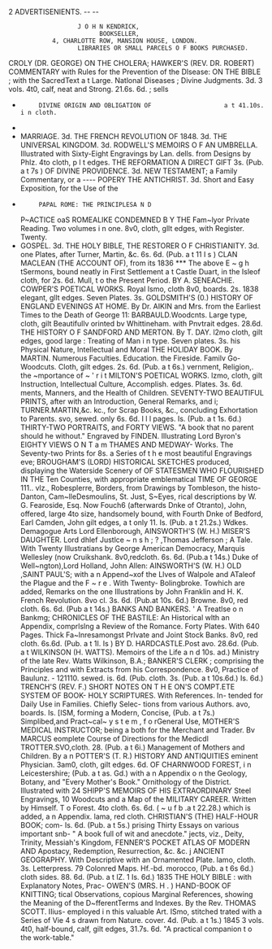  2                                           ADVERTISENIENTS.
                                                                          --            --


                       J O H N KENDRICK,
                             BOOKSELLER,
                4, CHARLOTTE ROW, MANSION HOUSE, LONDON.
                       LIBRARIES OR SMALL PARCELS O F BOOKS PURCHASED.

CROLY (DR. GEORGE) ON THE CHOLERA;                         HAWKER'S (REV. DR. ROBERT) COMMENTARY
    with Rules for the Prevention of the Dlsease:             ON THE BIBLE ; with the SacredText a t Large.
    Natlonal Diseases ; Divine Judgments. 3d.                3 vols. 4t0, calf, neat and Strong. 21.6s. 6d. ; sells
-          DIVINE ORIGIN AND OBLIGATION OF                    a t 41.10s. i n cloth.
-
-
    MARRIAGE. 3d.
           THE FRENCH REVOLUTION OF 1848. 3d.
           THE UNIVERSAL KINGDOM. 3d.
                                                           RODWELL'S MEMOIRS O F AN UMBRELLA.
                                                              Illustrated with Sixty-Eight Engravings by Lan.
                                                              dells. from Designs by Phlz. 4to cloth, p l t edges.
           THE REFORMATION A DIRECT GIFT                      3s. (Pub. a t 7s )
    OF DIVINE PROVIDENCE. 3d.                              NEW TESTAMENT; a Family Commentary, or a
----       POPERY THE ANTICHRIST. 3d.                         Short and Easy Exposition, for the Use of the
-          PAPAL ROME: THE PRINCIPLESA N D
    P~ACTICE     oaS ROMEALIKE CONDEMNED        B Y THE
                                                              Fam~lyor Private Reading. Two volumes i n one.
                                                              8v0, cloth, gllt edges, with Register. Twenty.
-   GOSPEL. 3d.
           THE HOLY BIBLE, THE RESTORER O F
    CHRISTIANITY. 3d.
                                                              one Plates, after Turner, Martin, &c. 6s. 6d.
                                                              (Pub. a t 11 I s )
                                                           CLAN MACLEAN (THE ACCOUNT OF), from its
                                                                                                              1836
  *** The above E ~ g h tSermons, bound neatly in             First Settlement a t Castle Duart, in the Isleof
                    cloth, for 2s. 6d.                        Mull, t o the Present Period. BY A. SENEACHIE.
COWPER'S POETICAL WORKS. Royal Ismo, cloth                    8v0, boards. 2s.                                1838
    elegant, gllt edges. Seven Plates. 3s.                 GOLDSMITH'S (0.) HISTORY OF ENGLAND
EVENINGS AT HOME. By Dr. AIKIN and Mrs.                       from the Earliest Times to the Death of George 11:
    BARBAULD.Woodcnts. Large type, cloth, gilt                Beautifullv orinted bv Whittineham. with Pnvtrait
    edges. 28.6d.
THE HISTORY O F SANDFORD AND MERTON.
   By T. DAY. l2mo cloth, gilt edges, good large                                            : Treating of Man i n
   type. Seven plates. 3s.                                     his Physical Nature, Intellectual and Moral
THE HOLIDAY BOOK. By MARTIN. Numerous                          Faculties. Education. the Fireside. Familv Go-
   Woodcuts. Cloth, gilt edges. 2s. 6d. (Pub. a t 6s.)        vernment, Religion,. the ~mportance of ~ ' r i t
MILTON'S POETICAL WORKS. lzmo, cloth, gilt                     Instruction, Intellectual Culture, Accomplish.
   edges. Plates. 3s. 6d.                                     ments, Manners, and the Health of Children.
SEVENTY-TWO BEAUTIFUL PRINTS,                      after      with an Introduction, General Remarks, and i;
   TURNER.MARTIN,&c. kc., for Scrap Books, &c.,               concluding Exhortation to Parents. svo, sewed.
    only 6s. 6d.                                              I l l pages. Is. (Pub. a t 1s. 6d.)
THIRTY-TWO PORTRAITS, and FORTY VIEWS.                        "A book that no parent should he without."
   Engraved by FINDEN. Illustrating Lord Byron's          EIGHTY VIEWS O N T a m THAMES AND MEDWAY-
   Works. The Seventy-two Prints for 8s.                      a Series of t h e most beautiful Engravings eve;
BROUGHAM'S (LORD) HISTORICAL SKETCHES                         produced, displaying the Waterside Scenery of
   OF STATESMEN WHO FLOURISHED IN THE                         Ten Counties, with appropriate emblematical
   TIME OF GEORGE 111.. vlz., Robesplerre,                    Borders, from Drawings by Tombleson, the histo-
   Danton, Cam~lleDesmoulins, St. Just, S~Eyes,               rical descriptions by W. G. Fearoside, Esq. Now
   Fouch6 (afterwards Dnke of Otranto), John,                 offered, large 4to size, handsomely bound, with
   Fourth Dnke of Bedford, Earl Camden, John                  gilt edges, a t only 11. Is. (Pub. a t 21.2s.)
   Wdkes. Demagogue Arts Lord Ellenborough,               AINSWORTH'S (W. H.) MISER'S DAUGHTER.
   Lord dhlef Justlce ~ n s h ; ? ,Thomas Jefferson ;         A Tale. With Twenty Illustratians by George
   American Democracy, Marquis Wellesley (now                 Cruikshank. 8v0,redcloth. 6s. 6d. (Pub.a t 14s.)
   Duke of Well~ngton),Lord Holland, John Allen:          AINSWORTH'S (W. H.) OLD ,SAINT PAUL'S;
   with a n Append~xof the Llves of Walpole and               ATaleof the Plague and the F ~ r e . With Twenty-
   Bolingbroke. Towhich are added, Remarks on the             one Illustrations by John Franklin and H. K.
   French Revolution. 8vo cl. 3s. 6d. (Pub.at 10s. 6d.)       Browne. 8v0, red cloth. 6s. 6d. (Pub a t 14s.)
BANKS AND BANKERS. ' A Treatlse o n Bankmg;               CHRONICLES OF THE BASTILE: An Historical
   wlth an Appendix, comprlslng a Review of the               Romance. Forty Plates. With 640 Pages. Thick
   Fa~lnresamongst Prlvate and Joint Stock Banks.             8v0, red cloth. 6s.6d. (Pub. a t 1I. Is )
   BY D. HARDCASTLE.Post avo. 28.6d. (Pub. a t            WILKINSON (H. WATTS). Memoirs of the Life a n d
   10s. ad.)                                                  Ministry of the late Rev. Watts Wilkinson, B.A.;
BANKER'S CLERK ; comprising the Principles and                with Extracts from his Correspondence. 8v0,
   Practice of Baulunz. - 121110. sewed. is. 6d. (Pub.       cloth. 3s. (Pub. a t 10s.6d.)
       Is. 6d.)                                           TRENCH'S (REV. F.) SHORT NOTES ON T H E
       ON'S COMPT.ETE SYSTEM OF BOOK-                         HOLY SCRIPTURES. With References. In-
                                                             tended for Daily Use in Families. Chiefly Selec-
                                                             tions from various Authors. avo, boards. Is.
                    [ISM, forming a Modern, Concise,          (Pub. a t 7s.)
   Simplibed,and Pract~cal~ y s t e m , f o rGeneral Use, MOTHER'S MEDICAL INSTRUCTOR; being a
   both for the Merchant and Trader. Bv MARCUS               eomplete Course of Directions for the Medicdl
   TROTTER.SVO,cloth. 28. (Pub. a t 6i.)                     Management of Mothers and Children. By a n
POTTER'S (T. R.) HISTORY AND ANTIQUITIES                     eminent Physician. 3am0, cloth, gilt edges. 6d.
   OF CHARNWOOD FOREST, i n Leicestershire;                  (Pub. a t as. Gd.)
   with a n Appendix o n the Geology, Botany, and                         "Every Mother's Book."
   Ornithology of the District. Illustrated with 24       SHIPP'S MEMOIRS OF HIS EXTRAORDINARY
   Steel Engravings, 10 Woodcuts and a Map of the            MILITARY CAREER. Written by Himself. T o
   Forest. 4to cloth. 6s. 6d. ( ~ u f b .a t 22.28.)         which is added, a n Appendix. lama, red cloth.
CHRISTIAN'S (THE) HALF-HOUR BOOK; com-                       Is. 6d. (Pub. a t 5s.)
   prising Thirty Essays on various important snb-                   " A book full of wit and anecdote."
   jects, viz., Deity, Trinity, Messiah's Kingdom,        FENNER'S POCKET ATLAS OF MODERN AND
   Apostacy, Redemption, Resurrection, &c. &c. j             ANCIENT GEOGRAPHY. With Descriptive
   with an Ornamented Plate. lamo, cloth. 3s.                Letterpress. 79 Colonred Maps. Hf.-bd. morocco,
   (Pub. a t 6s 6d.)                                         cloth sides. 88. 6d. (Pub. a t lZ. 1 Is. 6d.)   1835
THE HOLY BIBLE : with Explanatory Notes, Prac-            OWEN'S (MRS. H . ) HAND-BOOK OF KNITTING;
   tical Observations, copious Marginal References,          showing the Meaning of the D~fferentTerms
   and Indexes. By the Rev. THOMAS         SCOTT. IIius-     employed i n this valuable Art. ISmo, stitched
  trated with a Series of Vie 4 s drawn from Nature.         cover. 4d. (Pub. a t 1s.)                       1845
   3 vols. 4t0, half-bound, calf, gilt edges, 31.7s. 6d.     "A practical companion t o the work-table."
